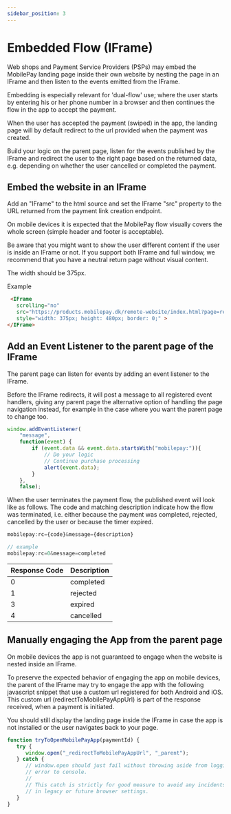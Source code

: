 ```yaml
---
sidebar_position: 3
---
```


# Embedded Flow (IFrame)

Web shops and Payment Service Providers (PSPs) may embed the MobilePay landing
page inside their own website by nesting the page in an IFrame and then
listen to the events emitted from the IFrame.

Embedding is especially relevant for 'dual-flow' use; where the user starts by
entering his or her phone number in a browser and then continues the flow in the
app to accept the payment.

When the user has accepted the payment (swiped) in the app, the landing page
will by default redirect to the url provided when the payment was created.

Build your logic on the parent page, listen for the events published by the
IFrame and redirect the user to the right page based on the returned data,
e.g. depending on whether the user cancelled or completed the payment.

## Embed the website in an IFrame

Add an "IFrame" to the html source and set the IFrame "src" property to the URL
returned from the payment link creation endpoint.

On mobile devices it is expected that the MobilePay flow visually covers the
whole screen (simple header and footer is acceptable).

Be aware that you might want to show the user different content if the user is inside
an IFrame or not. If you support both IFrame and full window, we recommend that
you have a neutral return page without visual content.

The width should be 375px.

Example

```html
 <IFrame
   scrolling="no"
   src="https://products.mobilepay.dk/remote-website/index.html?page=request&id=83554a83-cd90-4ac9-bf6e-39357c21dca5&version=2"
   style="width: 375px; height: 480px; border: 0;" >
</IFrame>
```

## Add an Event Listener to the parent page of the IFrame

The parent page can listen for events by adding an event listener to the IFrame.

Before the IFrame redirects, it will post a message to all registered event
handlers, giving any parent page the alternative option of handling the page
navigation instead, for example in the case where you want the parent page to
change too.

```javascript
window.addEventListener(
    "message",
    function(event) {
        if (event.data && event.data.startsWith("mobilepay:")){
            // Do your logic
            // Continue purchase processing
            alert(event.data);
        }
    },
    false);
```

When the user terminates the payment flow, the published event will look like as
follows. The code and matching description indicate how the flow was terminated,
i.e. either because the payment was completed, rejected, cancelled by the user
or because the timer expired.

```js
mobilepay:rc={code}&message={description}

// example
mobilepay:rc=0&message=completed
```

| Response Code | Description
|:--|:----------|
| 0 | completed |
| 1 | rejected  |
| 3 | expired   |
| 4 | cancelled |

## Manually engaging the App from the parent page

On mobile devices the app is not guaranteed to engage when the website is nested
inside an IFrame.

To preserve the expected behavior of engaging the app on mobile devices, the
parent of the IFrame may try to engage the app with the following javascript
snippet that use a custom url registered for both Android and iOS.
This custom url (redirectToMobilePayAppUrl) is part of the response received, when a payment is initiated.

You should still display the landing page inside the IFrame in case the app is
not installed or the user navigates back to your page.

```javascript
function tryToOpenMobilePayApp(paymentId) {
   try {
      window.open("_redirectToMobilePayAppUrl", "_parent");
   } catch {
      // window.open should just fail without throwing aside from logging an
      // error to console.
      //
      // This catch is strictly for good measure to avoid any incidents
      // in legacy or future browser settings.
   }
}
```
